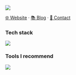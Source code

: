 <!-- 
[![Typing SVG](https://readme-typing-svg.demolab.com/?font=Fira+Code&weight=600&size=24&pause=1000&color=5086A1FF&center=true&vCenter=true&random=false&width=280&lines=Hi%2CI%27m+Liusf%20%F0%9F%A4%A0)](https://git.io/typing-svg)
-->

<picture>
  <img src="https://readme-typing-svg.demolab.com?font=Fira+Code&weight=600&size=24&pause=1000&color=5086A1FF&center=true&vCenter=true&random=false&width=280&lines=Hi%2CI'm+pengzhanbo%F0%9F%91%8B">
</picture>

[🌐 Website](https://www.liusf.site/) · [📚 Blog](https://blog.liusf.site/) · [📧 Contact](mailto:liushifengde@gmail.com) 


### Tech stack

<picture><img src="https://skillicons.dev/icons?i=java,idea,jenkins,maven,mongodb,mysql,nginx,md,hibernate,html,js,windows,bootstrap,cloudflare,css,discord,docker,eclipse,elasticsearch,fastapi,git,github,gitlab,gmail,gradle,grafana,instagramjava,jquery,kafka,kubernetes,lua,linux,nodejs,npm,ps,pnpm,postgres,postman,powershell,pycharm,py,rabbitmq,redis,regex,spring,stackoverflow,selenium,svg,twitter,ubuntu,vim,vscode,vue,webstorm"></picture>

### Tools I recommend

<picture><img src="https://skillicons.dev/icons?i=vscode,webpack,vite,rollup,gulp,git,githubactions,vercel,netlify,jenkins,pnpm"></picture>

